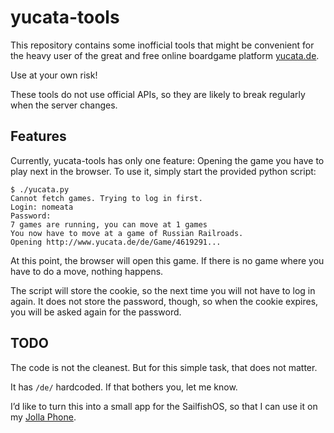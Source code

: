 yucata-tools
============

This repository contains some inofficial tools that might be convenient for the
heavy user of the great and free online boardgame platform [yucata.de].

Use at your own risk!

These tools do not use official APIs, so they are likely to break regularly
when the server changes.

Features
--------

Currently, yucata-tools has only one feature: Opening the game you have to play
next in the browser. To use it, simply start the provided python script:

    $ ./yucata.py
    Cannot fetch games. Trying to log in first.
    Login: nomeata
    Password: 
    7 games are running, you can move at 1 games
    You now have to move at a game of Russian Railroads.
    Opening http://www.yucata.de/de/Game/4619291...
    
At this point, the browser will open this game. If there is no game where you
have to do a move, nothing happens.

The script will store the cookie, so the next time you will not have to log in
again. It does not store the password, though, so when the cookie expires, you
will be asked again for the password.

TODO
----

The code is not the cleanest. But for this simple task, that does not matter.

It has `/de/` hardcoded. If that bothers you, let me know.

I’d like to turn this into a small app for the SailfishOS, so that I can use it
on my [Jolla Phone].

[yucata.de]: http://yucata.de/
[Jolla Phone]: http://jolla.com/
 
